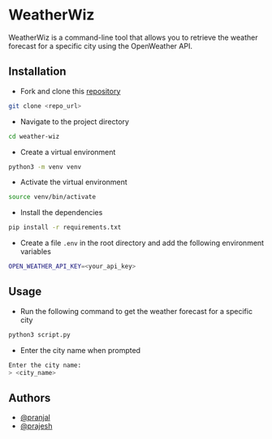 # WeatherWiz

WeatherWiz is a command-line tool that allows you to retrieve the weather forecast for a specific city using the OpenWeather API.

## Installation

- Fork and clone this [repository](https://github.com/prajeshElEvEn/weather-wiz)

```bash
git clone <repo_url>
```

- Navigate to the project directory

```bash
cd weather-wiz
```

- Create a virtual environment

```bash
python3 -m venv venv
```

- Activate the virtual environment

```bash
source venv/bin/activate
```

- Install the dependencies

```bash
pip install -r requirements.txt
```

- Create a file `.env` in the root directory and add the following environment variables

```bash
OPEN_WEATHER_API_KEY=<your_api_key>
```

## Usage

- Run the following command to get the weather forecast for a specific city

```bash
python3 script.py
```

- Enter the city name when prompted

```bash
Enter the city name:
> <city_name>
```

## Authors

- [@pranjal](https://github.com/PranjalAgarwal04)
- [@prajesh](https://bit.ly/prajesheleven)
